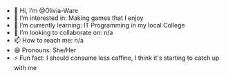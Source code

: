 - 👋 Hi, I’m @Olivia-Ware
- 👀 I’m interested in: Making games that I enjoy
- 🌱 I’m currently learning: IT Programming in my local College
- 💞️ I’m looking to collaborate on: n/a
- 📫 How to reach me: n/a
- 😄 Pronouns: She/Her
- ⚡ Fun fact: I should consume less caffine, I think it's starting to catch up with me

<!---
Olivia-Ware/Olivia-Ware is a ✨ special ✨ repository because its `README.md` (this file) appears on your GitHub profile.
You can click the Preview link to take a look at your changes.
--->
